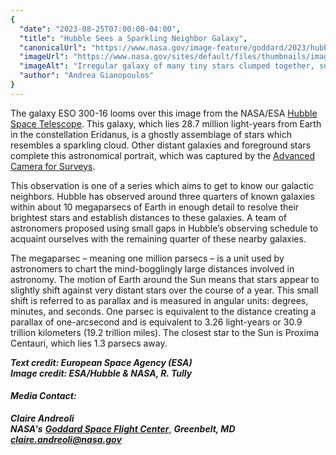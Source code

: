 ```yaml
---
{
  "date": "2023-08-25T07:00:00-04:00",
  "title": "Hubble Sees a Sparkling Neighbor Galaxy",
  "canonicalUrl": "https://www.nasa.gov/image-feature/goddard/2023/hubble-sees-a-sparkling-neighbor-galaxy",
  "imageUrl": "https://www.nasa.gov/sites/default/files/thumbnails/image/hubble_eso300-16_potw2334a.jpg",
  "imageAlt": "Irregular galaxy of many tiny stars clumped together, surrounded in diffuse light with a bubble of blue gas in its bright center. It is surrounded by mostly small, faint objects with a few bright stars above and left of it and a string of galaxies nearby.",
  "author": "Andrea Gianopoulos"
}
---
```


The galaxy ESO 300-16 looms over this image from the NASA/ESA [Hubble Space Telescope](/mission_pages/hubble/main/index.html). This galaxy, which lies 28.7 million light-years from Earth in the constellation Eridanus, is a ghostly assemblage of stars which resembles a sparkling cloud. Other distant galaxies and foreground stars complete this astronomical portrait, which was captured by the [Advanced Camera for Surveys](/content/observatory-instruments-advanced-camera-for-surveys).

This observation is one of a series which aims to get to know our galactic neighbors. Hubble has observed around three quarters of known galaxies within about 10 megaparsecs of Earth in enough detail to resolve their brightest stars and establish distances to these galaxies. A team of astronomers proposed using small gaps in Hubble’s observing schedule to acquaint ourselves with the remaining quarter of these nearby galaxies.

The megaparsec – meaning one million parsecs – is a unit used by astronomers to chart the mind-bogglingly large distances involved in astronomy. The motion of Earth around the Sun means that stars appear to slightly shift against very distant stars over the course of a year. This small shift is referred to as parallax and is measured in angular units: degrees, minutes, and seconds. One parsec is equivalent to the distance creating a parallax of one-arcsecond and is equivalent to 3.26 light-years or 30.9 trillion kilometers (19.2 trillion miles). The closest star to the Sun is Proxima Centauri, which lies 1.3 parsecs away.

_**Text credit: European Space Agency (ESA)  
Image credit: ESA/Hubble & NASA, R. Tully**_

#### **_Media Contact:_**

**_Claire Andreoli_**  
**_NASA's_** [**_Goddard Space Flight Center_**](http://www.nasa.gov/goddard), **_Greenbelt, MD_**  
[**_claire.andreoli@nasa.gov_**](mailto:claire.andreoli@nasa.gov)
